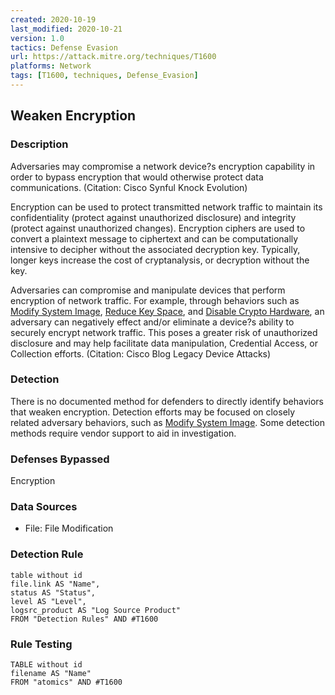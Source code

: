 ```yaml
---
created: 2020-10-19
last_modified: 2020-10-21
version: 1.0
tactics: Defense Evasion
url: https://attack.mitre.org/techniques/T1600
platforms: Network
tags: [T1600, techniques, Defense_Evasion]
---
```


## Weaken Encryption

### Description

Adversaries may compromise a network device?s encryption capability in order to bypass encryption that would otherwise protect data communications. (Citation: Cisco Synful Knock Evolution)

Encryption can be used to protect transmitted network traffic to maintain its confidentiality (protect against unauthorized disclosure) and integrity (protect against unauthorized changes). Encryption ciphers are used to convert a plaintext message to ciphertext and can be computationally intensive to decipher without the associated decryption key. Typically, longer keys increase the cost of cryptanalysis, or decryption without the key.

Adversaries can compromise and manipulate devices that perform encryption of network traffic. For example, through behaviors such as [Modify System Image](https://attack.mitre.org/techniques/T1601), [Reduce Key Space](https://attack.mitre.org/techniques/T1600/001), and [Disable Crypto Hardware](https://attack.mitre.org/techniques/T1600/002), an adversary can negatively effect and/or eliminate a device?s ability to securely encrypt network traffic. This poses a greater risk of unauthorized disclosure and may help facilitate data manipulation, Credential Access, or Collection efforts. (Citation: Cisco Blog Legacy Device Attacks)

### Detection

There is no documented method for defenders to directly identify behaviors that weaken encryption. Detection efforts may be focused on closely related adversary behaviors, such as [Modify System Image](https://attack.mitre.org/techniques/T1601). Some detection methods require vendor support to aid in investigation.

### Defenses Bypassed

Encryption

### Data Sources

  - File: File Modification
### Detection Rule

```dataview
table without id
file.link AS "Name",
status AS "Status",
level AS "Level",
logsrc_product AS "Log Source Product"
FROM "Detection Rules" AND #T1600
```

### Rule Testing

```dataview
TABLE without id
filename AS "Name"
FROM "atomics" AND #T1600
```
